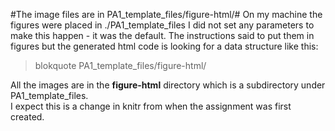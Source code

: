 #The image files are in PA1_template_files/figure-html/#
On my machine the figures were placed in ./PA1_template_files
I did not set any parameters to make this happen - it was  the default.
The instructions said to put them in figures but the generated html code is looking for a data structure like this:
>blokquote
PA1_template_files/figure-html/

All the images are in the **figure-html** directory which is a subdirectory under PA1_template_files.  
I expect this is a change in knitr from when the assignment was first created.
